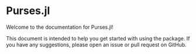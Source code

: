 # Purses.jl

Welcome to the documentation for Purses.jl!

This document is intended to help you get started with using the package. If you have any suggestions, please open an issue or pull request on GitHub.
